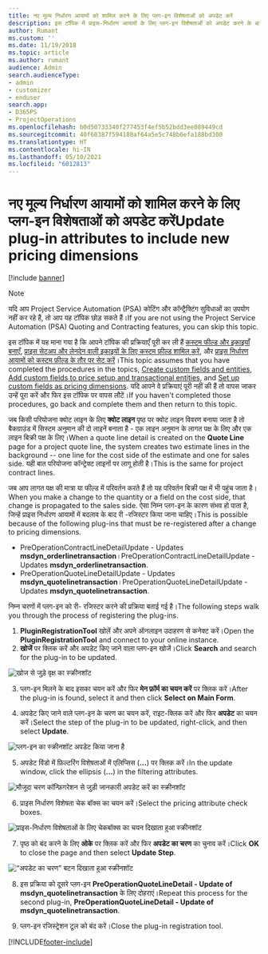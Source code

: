 ```yaml
---
title: नए मूल्य निर्धारण आयामों को शामिल करने के लिए प्लग-इन विशेषताओं को अपडेट करें
description: इस टॉपिक में प्राइस-निर्धारण आयामों के लिए प्लग-इन विशेषताओं को अपडेट करने के बारे में जानकारी प्रदान की गयी है।
author: Rumant
ms.custom: ''
ms.date: 11/19/2018
ms.topic: article
ms.author: rumant
audience: Admin
search.audienceType:
- admin
- customizer
- enduser
search.app:
- D365PS
- ProjectOperations
ms.openlocfilehash: b0d50733340f277453f4ef5b52bdd3ee089449cd
ms.sourcegitcommit: 40f68387f594180af64a5e5c748b6efa188bd300
ms.translationtype: HT
ms.contentlocale: hi-IN
ms.lasthandoff: 05/10/2021
ms.locfileid: "6012813"
---
```

# <a name="update-plug-in-attributes-to-include-new-pricing-dimensions"></a><span data-ttu-id="83fcb-103">नए मूल्य निर्धारण आयामों को शामिल करने के लिए प्लग-इन विशेषताओं को अपडेट करें</span><span class="sxs-lookup"><span data-stu-id="83fcb-103">Update plug-in attributes to include new pricing dimensions</span></span>

[!include [banner](../includes/psa-now-project-operations.md)]

> [!NOTE]
> <span data-ttu-id="83fcb-104">यदि आप Project Service Automation (PSA) कोटिंग और कॉन्ट्रैक्टिंग सुविधाओं का उपयोग नहीं कर रहे हैं, तो आप यह टॉपिक छोड़ सकते हैं।</span><span class="sxs-lookup"><span data-stu-id="83fcb-104">If you are not using the Project Service Automation (PSA) Quoting and Contracting features, you can skip this topic.</span></span>

<span data-ttu-id="83fcb-105">इस टॉपिक में यह माना गया है कि आपने टॉपिक की प्रक्रियाएँ पूरी कर ली हैं [कस्टम फील्ड और इकाइयाँ बनाएँ](create-custom-fields-entities.md), [प्राइस सेटअप और लेनदेन वाली इकाइयों के लिए कस्टम फ़ील्ड शामिल करें](field-references.md), और [प्राइस निर्धारण आयामों को कस्टम फ़ील्ड के तौर पर सेट करें](set-up-pricing-dimensions.md)।</span><span class="sxs-lookup"><span data-stu-id="83fcb-105">This topic assumes that you have completed the procedures in the topics, [Create custom fields and entities](create-custom-fields-entities.md), [Add custom fields to price setup and transactional entities](field-references.md), and [Set up custom fields as pricing dimensions](set-up-pricing-dimensions.md).</span></span> <span data-ttu-id="83fcb-106">यदि आपने वे प्रक्रियाएं पूरी नहीं की हैं तो वापस जाकर उन्हें पूरा करें और फिर इस टॉपिक पर वापस लौटें।</span><span class="sxs-lookup"><span data-stu-id="83fcb-106">If you haven't completed those procedures, go back and complete them and then return to this topic.</span></span>

<span data-ttu-id="83fcb-107">जब किसी परियोजना क्वोट लाइन के लिए **क्वोट लाइन** पृष्ठ पर क्वोट लाइन विवरण बनाया जाता है तो बैकग्राउंड में सिस्टम अनुमान की दो लाइनें बनाता है - एक लाइन अनुमान के लागत पक्ष के लिए और एक लाइन बिक्री पक्ष के लिए।</span><span class="sxs-lookup"><span data-stu-id="83fcb-107">When a quote line detail is created on the **Quote Line** page for a project quote line, the system creates two estimate lines in the background -- one line for the cost side of the estimate and one for sales side.</span></span> <span data-ttu-id="83fcb-108">यही बात परियोजना कॉन्ट्रेक्ट लाइनों पर लागू होती है।</span><span class="sxs-lookup"><span data-stu-id="83fcb-108">This is the same  for project contract lines.</span></span>

<span data-ttu-id="83fcb-109">जब आप लागत पक्ष की मात्रा या फील्ड में परिवर्तन करते हैं तो यह परिवर्तन बिक्री पक्ष में भी पहुंच जाता है।</span><span class="sxs-lookup"><span data-stu-id="83fcb-109">When you make a change to the quantity or a field on the cost side, that change is propagated to the sales side.</span></span> <span data-ttu-id="83fcb-110">ऐसा निम्न प्लग-इन के कारण संभव हो पाता है, जिन्हें प्राइस निर्धारण आयामों में बदलाव के बाद री -रजिस्टर किया जाना चाहिए।</span><span class="sxs-lookup"><span data-stu-id="83fcb-110">This is possible because of the following plug-ins that must be re-registered after a change to pricing dimensions.</span></span>

- <span data-ttu-id="83fcb-111">PreOperationContractLineDetailUpdate - Updates **msdyn_orderlinetransaction**।</span><span class="sxs-lookup"><span data-stu-id="83fcb-111">PreOperationContractLineDetailUpdate - Updates **msdyn_orderlinetransaction**.</span></span>
- <span data-ttu-id="83fcb-112">PreOperationQuoteLineDetailUpdate - Updates **msdyn_quotelinetransaction**।</span><span class="sxs-lookup"><span data-stu-id="83fcb-112">PreOperationQuoteLineDetailUpdate - Updates **msdyn_quotelinetransaction**.</span></span>

<span data-ttu-id="83fcb-113">निम्न चरणों में प्लग-इन को री- रजिस्टर करने की प्रक्रिया बताई गई है।</span><span class="sxs-lookup"><span data-stu-id="83fcb-113">The following steps walk you through the process of registering the plug-ins.</span></span>

1. <span data-ttu-id="83fcb-114">**PluginRegistrationTool** खोलें और अपने ऑनलाइन उदाहरण से कनेक्ट करें।</span><span class="sxs-lookup"><span data-stu-id="83fcb-114">Open the **PluginRegistrationTool** and connect to your online instance.</span></span>
2. <span data-ttu-id="83fcb-115">**खोजें** पर क्लिक करें और अपडेट किए जाने वाला प्लग-इन खोजें।</span><span class="sxs-lookup"><span data-stu-id="83fcb-115">Click **Search** and search for the plug-in to be updated.</span></span>

 ![खोज से जुड़े वृक्ष का स्क्रीनशॉट](media/PRT-1.png)

3. <span data-ttu-id="83fcb-117">प्लग-इन मिलने के बाद इसका चयन करें और फिर **मेन फ़ॉर्म का चयन करें** पर क्लिक करें।</span><span class="sxs-lookup"><span data-stu-id="83fcb-117">After the plug-in is found, select it and then click **Select on Main Form**.</span></span>

4. <span data-ttu-id="83fcb-118">अपडेट किए जाने वाले प्लग-इन के चरण का चयन करें, राइट-क्लिक करें और फिर **अपडेट** का चयन करें।</span><span class="sxs-lookup"><span data-stu-id="83fcb-118">Select the step of the plug-in to be updated, right-click, and then select **Update**.</span></span>

 ![प्लग-इन का स्क्रीनशॉट अपडेट किया जाना है](media/PRT-2.png)
 
5. <span data-ttu-id="83fcb-120">अपडेट विंडो में फ़िल्टरिंग विशेषताओं में एलिप्सिस (**...**) पर क्लिक करें।</span><span class="sxs-lookup"><span data-stu-id="83fcb-120">In the update window, click the ellipsis (**...**) in the filtering attributes.</span></span>

 ![मौजूदा चरण कॉन्फ़िगरेशन से जुड़ी जानकारी अपडेट करें का स्क्रीनशॉट](media/PRT-3.png)
 
6. <span data-ttu-id="83fcb-122">प्राइस निर्धारण विशेषता चेक बॉक्स का चयन करें।</span><span class="sxs-lookup"><span data-stu-id="83fcb-122">Select the pricing attribute check boxes.</span></span>

 ![प्राइस-निर्धारण विशेषताओं के लिए चेकबॉक्स का चयन दिखाता हुआ स्क्रीनशॉट](media/PRT-4.png)

7. <span data-ttu-id="83fcb-124">पृष्ठ को बंद करने के लिए **ओके** पर क्लिक करें और फिर **अपडेट का चरण** का चुनाव करें।</span><span class="sxs-lookup"><span data-stu-id="83fcb-124">Click **OK** to close the page and then select **Update Step**.</span></span>

 ![“अपडेट का चरण" बटन दिखाता हुआ स्क्रीनशॉट](media/PRT-5.png)
 
8. <span data-ttu-id="83fcb-126">इस प्रक्रिया को दूसरे प्लग-इन  **PreOperationQuoteLineDetail - Update of msdyn_quotelinetransaction** के लिए दोहराएं।</span><span class="sxs-lookup"><span data-stu-id="83fcb-126">Repeat this process for the second plug-in, **PreOperationQuoteLineDetail - Update of msdyn_quotelinetransaction**.</span></span>

9. <span data-ttu-id="83fcb-127">प्लग-इन रजिस्ट्रेशन टूल को बंद करें।</span><span class="sxs-lookup"><span data-stu-id="83fcb-127">Close the plug-in registration tool.</span></span>



[!INCLUDE[footer-include](../includes/footer-banner.md)]